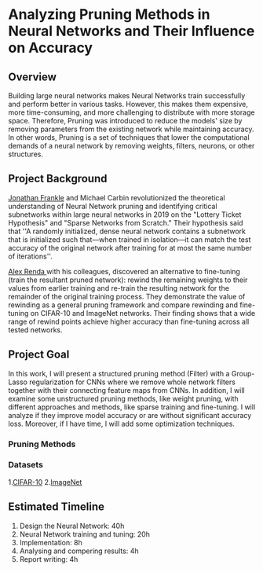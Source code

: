 # Analyzing Pruning Methods in Neural Networks and Their Influence on Accuracy
## Overview

Building large neural networks makes Neural Networks train successfully and perform better in various tasks. However, this makes them expensive, more time-consuming, and more challenging to distribute with more storage space. Therefore, Pruning was introduced to reduce the models' size by removing parameters from the existing network while maintaining accuracy. In other words, Pruning is a set of techniques that lower the computational demands of a neural network by removing weights, filters, neurons, or other structures.
## Project Background
[Jonathan Frankle](https://arxiv.org/pdf/1803.03635.pdf)  and Michael Carbin revolutionized the theoretical understanding of Neural Network pruning and identifying critical subnetworks within large neural networks in 2019 on the "Lottery Ticket Hypothesis" and "Sparse Networks from Scratch." Their hypothesis said that ''A randomly initialized, dense neural network contains a subnetwork
that is initialized such that—when trained in isolation—it can match the test accuracy of the original network after training for at most the same number of iterations''.

[Alex Renda ](https://arxiv.org/pdf/2003.02389.pdf) with his colleagues, discovered an alternative to fine-tuning (train the resultant pruned network): rewind the remaining weights to their values from earlier training and re-train the resulting network for the remainder of the original training process. They demonstrate the value of rewinding as a general pruning framework and compare rewinding and fine-tuning on CIFAR-10 and ImageNet networks. Their finding shows that a wide range of rewind points achieve higher accuracy than fine-tuning across all tested networks.


## Project Goal
In this work, I will present a structured pruning method (Filter) with a Group-Lasso regularization for CNNs where we remove whole network filters together with their connecting feature maps from CNNs. In addition, I will examine some unstructured pruning methods, like weight pruning, with different approaches and methods, like sparse training and fine-tuning. I will analyze if they improve model accuracy or are without significant accuracy loss. Moreover, if I have time, I will add some optimization techniques.
 ### Pruning Methods
### Datasets
1.[CIFAR-10](https://www.cs.toronto.edu/~kriz/cifar.html)
2.[ImageNet](https://paperswithcode.com/dataset/imagenet)

## Estimated Timeline
1. Design the Neural Network: 40h
2. Neural Network training and tuning: 20h
3. Implementation: 8h
4. Analysing and compering results: 4h
5. Report writing: 4h
